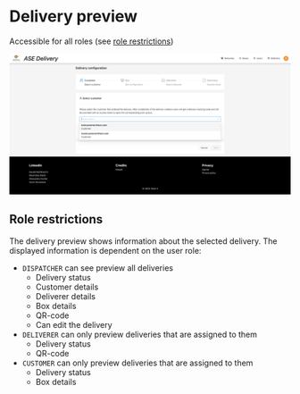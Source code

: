 # Delivery preview

Accessible for all roles (see [role restrictions](#role-restrictions))

![Delivery preview](../images/delivery-config-customer.png "Delivery preview")

## Role restrictions

The delivery preview shows information about the selected delivery. The displayed information is dependent on the 
user role:

- `DISPATCHER` can see preview all deliveries
  - Delivery status
  - Customer details
  - Deliverer details
  - Box details
  - QR-code
  - Can edit the delivery
- `DELIVERER` can only preview deliveries that are assigned to them
  - Delivery status
  - QR-code
- `CUSTOMER` can only preview deliveries that are assigned to them 
  - Delivery status
  - Box details


